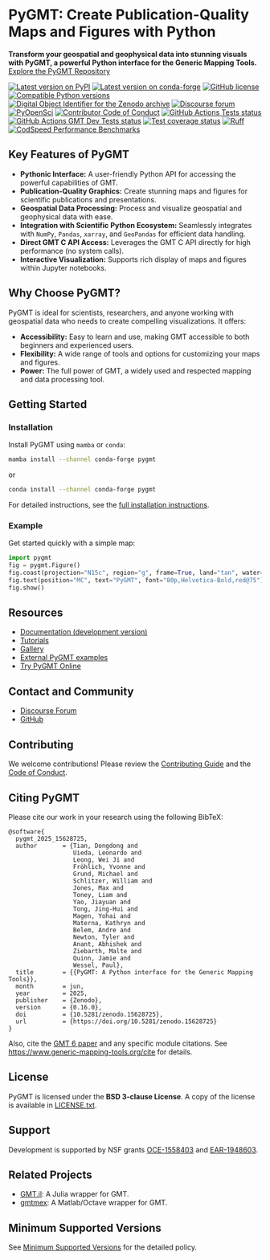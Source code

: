 # PyGMT: Create Publication-Quality Maps and Figures with Python

**Transform your geospatial and geophysical data into stunning visuals with PyGMT, a powerful Python interface for the Generic Mapping Tools.**  [Explore the PyGMT Repository](https://github.com/GenericMappingTools/pygmt)

[![Latest version on PyPI](https://img.shields.io/pypi/v/pygmt)](https://pypi.org/project/pygmt)
[![Latest version on conda-forge](https://img.shields.io/conda/v/conda-forge/pygmt)](https://anaconda.org/conda-forge/pygmt)
[![GitHub license](https://img.shields.io/github/license/GenericMappingTools/pygmt)](https://github.com/GenericMappingTools/pygmt/blob/main/LICENSE.txt)
[![Compatible Python versions](https://img.shields.io/python/required-version-toml?tomlFilePath=https%3A%2F%2Fraw.githubusercontent.com%2FGenericMappingTools%2Fpygmt%2Frefs%2Fheads%2Fmain%2Fpyproject.toml)](https://www.pygmt.org/dev/minversions.html)
[![Digital Object Identifier for the Zenodo archive](https://zenodo.org/badge/DOI/10.5281/3781524.svg)](https://doi.org/10.5281/zenodo.3781524)
[![Discourse forum](https://img.shields.io/discourse/status?label=forum&server=https%3A%2F%2Fforum.generic-mapping-tools.org)](https://forum.generic-mapping-tools.org)
[![PyOpenSci](https://tinyurl.com/y22nb8up)](https://github.com/pyOpenSci/software-submission/issues/43)
[![Contributor Code of Conduct](https://img.shields.io/badge/Contributor%20Covenant-v2.1%20adopted-ff69b4.svg)](https://github.com/GenericMappingTools/.github/blob/main/CODE_OF_CONDUCT.md)
[![GitHub Actions Tests status](https://github.com/GenericMappingTools/pygmt/actions/workflows/ci_tests.yaml/badge.svg)](https://github.com/GenericMappingTools/pygmt/actions/workflows/ci_tests.yaml)
[![GitHub Actions GMT Dev Tests status](https://github.com/GenericMappingTools/pygmt/actions/workflows/ci_tests_dev.yaml/badge.svg)](https://github.com/GenericMappingTools/pygmt/actions/workflows/ci_tests_dev.yaml)
[![Test coverage status](https://codecov.io/gh/GenericMappingTools/pygmt/graph/badge.svg?token=78Fu4EWstx)](https://app.codecov.io/gh/GenericMappingTools/pygmt)
[![Ruff](https://img.shields.io/endpoint?url=https://raw.githubusercontent.com/astral-sh/ruff/main/assets/badge/v2.json)](https://github.com/astral-sh/ruff)
[![CodSpeed Performance Benchmarks](https://img.shields.io/endpoint?url=https://codspeed.io/badge.json)](https://codspeed.io/GenericMappingTools/pygmt)


## Key Features of PyGMT

*   **Pythonic Interface:**  A user-friendly Python API for accessing the powerful capabilities of GMT.
*   **Publication-Quality Graphics:** Create stunning maps and figures for scientific publications and presentations.
*   **Geospatial Data Processing:**  Process and visualize geospatial and geophysical data with ease.
*   **Integration with Scientific Python Ecosystem:** Seamlessly integrates with `NumPy`, `Pandas`, `xarray`, and `GeoPandas` for efficient data handling.
*   **Direct GMT C API Access:**  Leverages the GMT C API directly for high performance (no system calls).
*   **Interactive Visualization:** Supports rich display of maps and figures within Jupyter notebooks.

## Why Choose PyGMT?

PyGMT is ideal for scientists, researchers, and anyone working with geospatial data who needs to create compelling visualizations.  It offers:

*   **Accessibility:** Easy to learn and use, making GMT accessible to both beginners and experienced users.
*   **Flexibility:**  A wide range of tools and options for customizing your maps and figures.
*   **Power:** The full power of GMT, a widely used and respected mapping and data processing tool.

## Getting Started

### Installation

Install PyGMT using `mamba` or `conda`:

```bash
mamba install --channel conda-forge pygmt
```

or

```bash
conda install --channel conda-forge pygmt
```

For detailed instructions, see the [full installation instructions](https://www.pygmt.org/latest/install.html).

### Example

Get started quickly with a simple map:

```python
import pygmt
fig = pygmt.Figure()
fig.coast(projection="N15c", region="g", frame=True, land="tan", water="lightblue")
fig.text(position="MC", text="PyGMT", font="80p,Helvetica-Bold,red@75")
fig.show()
```

## Resources

*   [Documentation (development version)](https://www.pygmt.org/dev)
*   [Tutorials](https://www.pygmt.org/latest/tutorials)
*   [Gallery](https://www.pygmt.org/latest/gallery)
*   [External PyGMT examples](https://www.pygmt.org/latest/external_resources.html)
*   [Try PyGMT Online](https://github.com/GenericMappingTools/try-gmt)

## Contact and Community

*   [Discourse Forum](https://forum.generic-mapping-tools.org/c/questions/pygmt-q-a)
*   [GitHub](https://github.com/GenericMappingTools/pygmt)

## Contributing

We welcome contributions!  Please review the [Contributing Guide](https://github.com/GenericMappingTools/pygmt/blob/main/CONTRIBUTING.md) and the [Code of Conduct](https://github.com/GenericMappingTools/.github/blob/main/CODE_OF_CONDUCT.md).

## Citing PyGMT

Please cite our work in your research using the following BibTeX:

```
@software{
  pygmt_2025_15628725,
  author       = {Tian, Dongdong and
                  Uieda, Leonardo and
                  Leong, Wei Ji and
                  Fröhlich, Yvonne and
                  Grund, Michael and
                  Schlitzer, William and
                  Jones, Max and
                  Toney, Liam and
                  Yao, Jiayuan and
                  Tong, Jing-Hui and
                  Magen, Yohai and
                  Materna, Kathryn and
                  Belem, Andre and
                  Newton, Tyler and
                  Anant, Abhishek and
                  Ziebarth, Malte and
                  Quinn, Jamie and
                  Wessel, Paul},
  title        = {{PyGMT: A Python interface for the Generic Mapping Tools}},
  month        = jun,
  year         = 2025,
  publisher    = {Zenodo},
  version      = {0.16.0},
  doi          = {10.5281/zenodo.15628725},
  url          = {https://doi.org/10.5281/zenodo.15628725}
}
```

Also, cite the [GMT 6 paper](https://doi.org/10.1029/2019GC008515) and any specific module citations. See <https://www.generic-mapping-tools.org/cite> for details.

## License

PyGMT is licensed under the **BSD 3-clause License**. A copy of the license is available in [LICENSE.txt](https://github.com/GenericMappingTools/pygmt/blob/main/LICENSE.txt).

## Support

Development is supported by NSF grants [OCE-1558403](https://www.nsf.gov/awardsearch/showAward?AWD_ID=1558403) and [EAR-1948603](https://www.nsf.gov/awardsearch/showAward?AWD_ID=1948602).

## Related Projects

*   [GMT.jl](https://github.com/GenericMappingTools/GMT.jl): A Julia wrapper for GMT.
*   [gmtmex](https://github.com/GenericMappingTools/gmtmex): A Matlab/Octave wrapper for GMT.

## Minimum Supported Versions

See [Minimum Supported Versions](https://www.pygmt.org/dev/minversions.html) for the detailed policy.